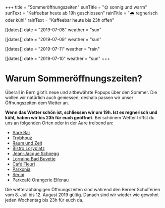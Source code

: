 +++
title = "Sommeröffnungszeiten"
sunTitle = "🌞 sonnig und warm"
sunText = "Kaffeebar heute ab 19h geschlossen"
rainTitle = "🌧️️️ regnerisch oder kühl"
rainText = "Kaffeebar heute bis 23h offen"

[[dates]]
date = "2019-07-08"
weather = "sun"

[[dates]]
date = "2019-07-09"
weather = "sun"

[[dates]]
date = "2019-07-11"
weather = "rain"

[[dates]]
date = "2019-07-10"
weather = "sun"
+++
# Warum Sommeröffnungszeiten?

Überall in Bern gibt’s neue und altbewährte Popups über den Sommer. Die wollen wir natürlich auch geniessen, deshalb passen wir unser Öffnungszeiten dem Wetter an. 

**Wenn das Wetter schön ist, schliessen wir um 19h. Ist es regnerisch und kühl, haben wir bis 23h für euch geöffnet.** 
Bei schönem Wetter triffst du uns an folgenden Orten oder in der Aare treibend an:

* [Aare Bar](https://aarebarbern.ch)
* [Trybhouz](https://www.trybhouz.ch) 
* [Raum und Zeit](https://www.raumundzeit-liebefeld.ch)
* [Bistro Loryplatz](https://www.facebook.com/bistroamloryplatz/) 
* [Jean-Jacque Schnegg](https://www.facebook.com/jeanjacquesschneggbern/)
* [Lorraine Bad Buvette](https://www.burgunderbar.ch/kopie-von-heisse-huempu)
* [Café Fleuri](https://www.cafefleuri.ch)
* [Parkonia](https://www.parkonia.ch)
* [Serini](https://www.serini.be) 
* [Parkcafé Orangerie Elfenau](http://parkcafe-elfenau.ch)

Die wetterabhängigen Öffnungszeiten sind während den Berner Schulferien vom 8. Juli bis 12. August 2019 gültig. Danach sind wir wieder wie gewohnt jeden Wochentag bis 23h für euch da.
